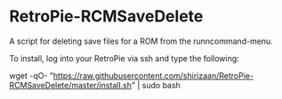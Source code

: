 # RetroPie-RCMSaveDelete
A script for deleting save files for a ROM from the runncommand-menu.

To install, log into your RetroPie via ssh and type the following:

wget -qO- "https://raw.githubusercontent.com/shirizaan/RetroPie-RCMSaveDelete/master/install.sh" | sudo bash
